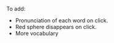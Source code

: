 To add:

- Pronunciation of each word on click.
- Red sphere disappears on click.
- More vocabulary
